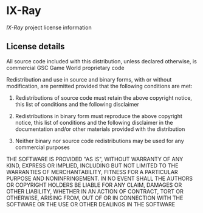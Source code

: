 # IX-Ray

*IX-Ray* project license information

## License details

All source code included with this distribution, unless declared otherwise, is commercial GSC Game World proprietary code

Redistribution and use in source and binary forms, with or without modification, are permitted provided that the following conditions are met:

1. Redistributions of source code must retain the above copyright notice, this list of conditions and the following disclaimer

2. Redistributions in binary form must reproduce the above copyright notice, this list of conditions and the following disclaimer in the documentation and/or other materials provided with the distribution

3. Neither binary nor source code redistributions may be used for any commercial purposes

THE SOFTWARE IS PROVIDED "AS IS", WITHOUT WARRANTY OF ANY KIND, EXPRESS OR IMPLIED, INCLUDING BUT NOT LIMITED TO THE WARRANTIES OF MERCHANTABILITY, FITNESS FOR A PARTICULAR PURPOSE AND NONINFRINGEMENT. IN NO EVENT SHALL THE AUTHORS OR COPYRIGHT HOLDERS BE LIABLE FOR ANY CLAIM, DAMAGES OR OTHER LIABILITY, WHETHER IN AN ACTION OF CONTRACT, TORT OR OTHERWISE, ARISING FROM, OUT OF OR IN CONNECTION WITH THE SOFTWARE OR THE USE OR OTHER DEALINGS IN THE SOFTWARE
